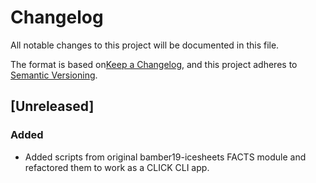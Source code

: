 # Changelog
All notable changes to this project will be documented in this file.

The format is based on[Keep a Changelog](https://keepachangelog.com/en/1.1.0/), and this project adheres to [Semantic Versioning](https://semver.org/spec/v2.0.0.html).

## [Unreleased]

### Added
- Added scripts from original bamber19-icesheets FACTS module and refactored them to work as a CLICK CLI app. 
